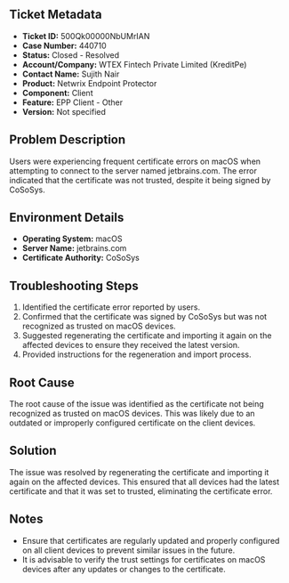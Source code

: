 ## Ticket Metadata
- **Ticket ID:** 500Qk00000NbUMrIAN
- **Case Number:** 440710
- **Status:** Closed - Resolved
- **Account/Company:** WTEX Fintech Private Limited (KreditPe)
- **Contact Name:** Sujith Nair
- **Product:** Netwrix Endpoint Protector
- **Component:** Client
- **Feature:** EPP Client - Other
- **Version:** Not specified

## Problem Description
Users were experiencing frequent certificate errors on macOS when attempting to connect to the server named jetbrains.com. The error indicated that the certificate was not trusted, despite it being signed by CoSoSys.

## Environment Details
- **Operating System:** macOS
- **Server Name:** jetbrains.com
- **Certificate Authority:** CoSoSys

## Troubleshooting Steps
1. Identified the certificate error reported by users.
2. Confirmed that the certificate was signed by CoSoSys but was not recognized as trusted on macOS devices.
3. Suggested regenerating the certificate and importing it again on the affected devices to ensure they received the latest version.
4. Provided instructions for the regeneration and import process.

## Root Cause
The root cause of the issue was identified as the certificate not being recognized as trusted on macOS devices. This was likely due to an outdated or improperly configured certificate on the client devices.

## Solution
The issue was resolved by regenerating the certificate and importing it again on the affected devices. This ensured that all devices had the latest certificate and that it was set to trusted, eliminating the certificate error.

## Notes
- Ensure that certificates are regularly updated and properly configured on all client devices to prevent similar issues in the future.
- It is advisable to verify the trust settings for certificates on macOS devices after any updates or changes to the certificate.